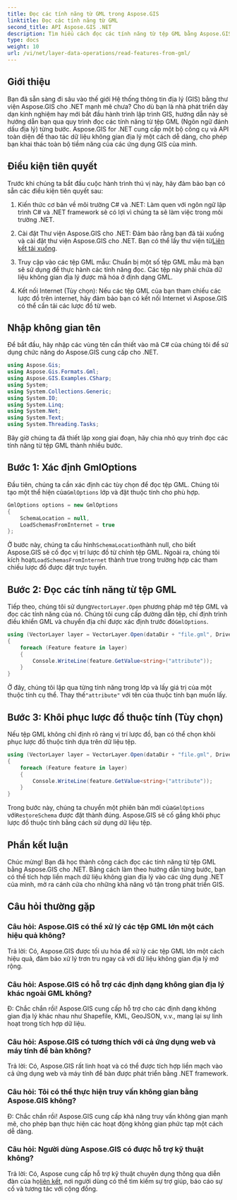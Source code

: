 ```yaml
---
title: Đọc các tính năng từ GML trong Aspose.GIS
linktitle: Đọc các tính năng từ GML
second_title: API Aspose.GIS .NET
description: Tìm hiểu cách đọc các tính năng từ tệp GML bằng Aspose.GIS cho .NET. Hướng dẫn toàn diện dành cho các nhà phát triển GIS.
type: docs
weight: 10
url: /vi/net/layer-data-operations/read-features-from-gml/
---
```

## Giới thiệu

Bạn đã sẵn sàng đi sâu vào thế giới Hệ thống thông tin địa lý (GIS) bằng thư viện Aspose.GIS cho .NET mạnh mẽ chưa? Cho dù bạn là nhà phát triển dày dạn kinh nghiệm hay mới bắt đầu hành trình lập trình GIS, hướng dẫn này sẽ hướng dẫn bạn qua quy trình đọc các tính năng từ tệp GML (Ngôn ngữ đánh dấu địa lý) từng bước. Aspose.GIS for .NET cung cấp một bộ công cụ và API toàn diện để thao tác dữ liệu không gian địa lý một cách dễ dàng, cho phép bạn khai thác toàn bộ tiềm năng của các ứng dụng GIS của mình.

## Điều kiện tiên quyết

Trước khi chúng ta bắt đầu cuộc hành trình thú vị này, hãy đảm bảo bạn có sẵn các điều kiện tiên quyết sau:

1. Kiến thức cơ bản về môi trường C# và .NET: Làm quen với ngôn ngữ lập trình C# và .NET framework sẽ có lợi vì chúng ta sẽ làm việc trong môi trường .NET.

2. Cài đặt Thư viện Aspose.GIS cho .NET: Đảm bảo rằng bạn đã tải xuống và cài đặt thư viện Aspose.GIS cho .NET. Bạn có thể lấy thư viện từ[Liên kết tải xuống](https://releases.aspose.com/gis/net/).

3. Truy cập vào các tệp GML mẫu: Chuẩn bị một số tệp GML mẫu mà bạn sẽ sử dụng để thực hành các tính năng đọc. Các tệp này phải chứa dữ liệu không gian địa lý được mã hóa ở định dạng GML.

4. Kết nối Internet (Tùy chọn): Nếu các tệp GML của bạn tham chiếu các lược đồ trên internet, hãy đảm bảo bạn có kết nối Internet vì Aspose.GIS có thể cần tải các lược đồ từ web.

## Nhập không gian tên

Để bắt đầu, hãy nhập các vùng tên cần thiết vào mã C# của chúng tôi để sử dụng chức năng do Aspose.GIS cung cấp cho .NET.

```csharp
using Aspose.Gis;
using Aspose.Gis.Formats.Gml;
using Aspose.GIS.Examples.CSharp;
using System;
using System.Collections.Generic;
using System.IO;
using System.Linq;
using System.Net;
using System.Text;
using System.Threading.Tasks;
```

Bây giờ chúng ta đã thiết lập xong giai đoạn, hãy chia nhỏ quy trình đọc các tính năng từ tệp GML thành nhiều bước.

## Bước 1: Xác định GmlOptions

 Đầu tiên, chúng ta cần xác định các tùy chọn để đọc tệp GML. Chúng tôi tạo một thể hiện của`GmlOptions` lớp và đặt thuộc tính cho phù hợp.

```csharp
GmlOptions options = new GmlOptions
{
    SchemaLocation = null,
    LoadSchemasFromInternet = true
};
```

 Ở bước này, chúng ta cấu hình`SchemaLocation`thành null, cho biết Aspose.GIS sẽ cố đọc vị trí lược đồ từ chính tệp GML. Ngoài ra, chúng tôi kích hoạt`LoadSchemasFromInternet` thành true trong trường hợp các tham chiếu lược đồ được đặt trực tuyến.

## Bước 2: Đọc các tính năng từ tệp GML

 Tiếp theo, chúng tôi sử dụng`VectorLayer.Open` phương pháp mở tệp GML và đọc các tính năng của nó. Chúng tôi cung cấp đường dẫn tệp, chỉ định trình điều khiển GML và chuyển địa chỉ được xác định trước đó`GmlOptions`.

```csharp
using (VectorLayer layer = VectorLayer.Open(dataDir + "file.gml", Drivers.Gml, options))
{
    foreach (Feature feature in layer)
    {
        Console.WriteLine(feature.GetValue<string>("attribute"));
    }
}
```

 Ở đây, chúng tôi lặp qua từng tính năng trong lớp và lấy giá trị của một thuộc tính cụ thể. Thay thế`"attribute"` với tên của thuộc tính bạn muốn lấy.

## Bước 3: Khôi phục lược đồ thuộc tính (Tùy chọn)

Nếu tệp GML không chỉ định rõ ràng vị trí lược đồ, bạn có thể chọn khôi phục lược đồ thuộc tính dựa trên dữ liệu tệp.

```csharp
using (VectorLayer layer = VectorLayer.Open(dataDir + "file.gml", Drivers.Gml, new GmlOptions(){RestoreSchema = true}))
{
    foreach (Feature feature in layer)
    {
        Console.WriteLine(feature.GetValue<string>("attribute"));
    }
}
```

 Trong bước này, chúng ta chuyển một phiên bản mới của`GmlOptions` với`RestoreSchema` được đặt thành đúng. Aspose.GIS sẽ cố gắng khôi phục lược đồ thuộc tính bằng cách sử dụng dữ liệu tệp.

## Phần kết luận

Chúc mừng! Bạn đã học thành công cách đọc các tính năng từ tệp GML bằng Aspose.GIS cho .NET. Bằng cách làm theo hướng dẫn từng bước, bạn có thể tích hợp liền mạch dữ liệu không gian địa lý vào các ứng dụng .NET của mình, mở ra cánh cửa cho những khả năng vô tận trong phát triển GIS.

## Câu hỏi thường gặp

### Câu hỏi: Aspose.GIS có thể xử lý các tệp GML lớn một cách hiệu quả không?

Trả lời: Có, Aspose.GIS được tối ưu hóa để xử lý các tệp GML lớn một cách hiệu quả, đảm bảo xử lý trơn tru ngay cả với dữ liệu không gian địa lý mở rộng.

### Câu hỏi: Aspose.GIS có hỗ trợ các định dạng không gian địa lý khác ngoài GML không?

Đ: Chắc chắn rồi! Aspose.GIS cung cấp hỗ trợ cho các định dạng không gian địa lý khác nhau như Shapefile, KML, GeoJSON, v.v., mang lại sự linh hoạt trong tích hợp dữ liệu.

### Câu hỏi: Aspose.GIS có tương thích với cả ứng dụng web và máy tính để bàn không?

Trả lời: Có, Aspose.GIS rất linh hoạt và có thể được tích hợp liền mạch vào cả ứng dụng web và máy tính để bàn được phát triển bằng .NET framework.

### Câu hỏi: Tôi có thể thực hiện truy vấn không gian bằng Aspose.GIS không?

Đ: Chắc chắn rồi! Aspose.GIS cung cấp khả năng truy vấn không gian mạnh mẽ, cho phép bạn thực hiện các hoạt động không gian phức tạp một cách dễ dàng.

### Câu hỏi: Người dùng Aspose.GIS có được hỗ trợ kỹ thuật không?

 Trả lời: Có, Aspose cung cấp hỗ trợ kỹ thuật chuyên dụng thông qua diễn đàn của họ[liên kết]( https://forum.aspose.com/c/gis/33), nơi người dùng có thể tìm kiếm sự trợ giúp, báo cáo sự cố và tương tác với cộng đồng.